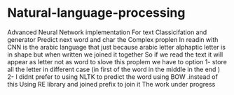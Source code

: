 # Natural-language-processing
Advanced Neural Network implementation For text Classicifation and generator 
Predict next word and char 
the Complex proplen In readin with CNN is the arabic language that just because arabic letter alphaptic letter is in shape but when written we joined it together 
So if we read the text it will appear as letter not as word 
to slove this proplem we have to option 
1- store all the letter in different case (in first of the word in the middle in the end )
2- I didnt prefer to using NLTK to predict the word using BOW .instead of this Using RE library and joined prefix to join it 
The work under progress

